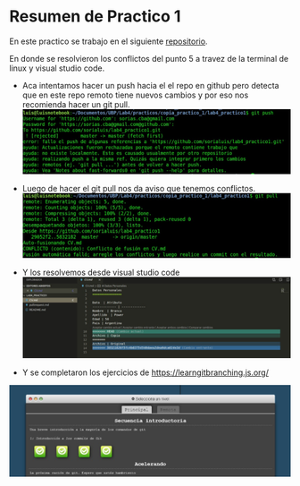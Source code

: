 Resumen de Practico 1
=====================

En este practico se trabajo en el siguiente [repositorio](https://github.com/sorialuis/lab4_practico1). 

En donde se resolvieron los conflictos del punto 5 a travez de la terminal de linux y visual studio code.


- Aca intentamos hacer un push hacia el el repo en github pero detecta que en este repo remoto tiene nuevos cambios y por eso nos recomienda hacer un git pull.
![](./img/error1.jpeg)

- Luego de hacer el git pull nos da aviso que tenemos conflictos.
![](./img/error2.jpeg)

- Y los resolvemos desde visual studio code 
![](./img/visual.jpeg)



- Y se completaron los ejercicios de https://learngitbranching.js.org/

![](./img/terminado.jpeg)


